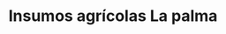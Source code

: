 ---
title: "Insumos agrícolas La palma"
url: /oaxaca-de-juarez/insumos-agricolas-la-palma/
shop: agraria
---